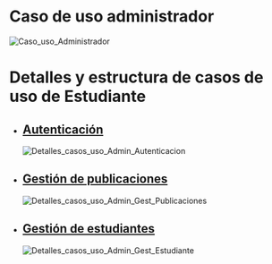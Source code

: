 # Caso de uso administrador
![Caso_uso_Administrador](https://github.com/user-attachments/assets/b29a855e-3b84-4297-a07a-2998579e067e)


# Detalles y estructura de casos de uso de Estudiante
 - ## [Autenticación](https://github.com/Dmoga31/TFG_DiegoMorales_RooMe/tree/main/UMLs/Casos_de_uso/Administrador/Detalle_y_estructura_casos_de_uso/Autenticacion)
   ![Detalles_casos_uso_Admin_Autenticacion](https://github.com/user-attachments/assets/adcf6898-9b6f-4edc-8a33-b142d18cd306)


 - ## [Gestión de publicaciones](https://github.com/Dmoga31/TFG_DiegoMorales_RooMe/tree/main/UMLs/Casos_de_uso/Administrador/Detalle_y_estructura_casos_de_uso/Gestion_publicaciones)
   ![Detalles_casos_uso_Admin_Gest_Publicaciones](https://github.com/user-attachments/assets/eda39fd4-c048-4f96-bfc3-e2cd43fc08c2)


 - ## [Gestión de estudiantes](https://github.com/Dmoga31/TFG_DiegoMorales_RooMe/tree/main/UMLs/Casos_de_uso/Administrador/Detalle_y_estructura_casos_de_uso/Gestion_estudiantes)
   ![Detalles_casos_uso_Admin_Gest_Estudiante](https://github.com/user-attachments/assets/487d93c9-2b39-4723-9978-4c4d75720bdd)
